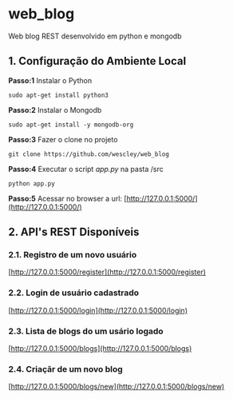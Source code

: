 # web_blog
Web blog REST desenvolvido em python e mongodb

## 1. Configuração do Ambiente Local

**Passo:1** Instalar o Python

`sudo apt-get install python3`

**Passo:2** Instalar o Mongodb

`sudo apt-get install -y mongodb-org`

**Passo:3** Fazer o clone no projeto

`git clone https://github.com/wescley/web_blog`

**Passo:4** Executar o script *app.py* na pasta /src

`python app.py` 

**Passo:5** Acessar no browser a url: [http://127.0.0.1:5000/](http://127.0.0.1:5000/)

## 2. API's REST Disponíveis

### 2.1. Registro de um novo usuário
[http://127.0.0.1:5000/register](http://127.0.0.1:5000/register)

### 2.2. Login de usuário cadastrado
[http://127.0.0.1:5000/login](http://127.0.0.1:5000/login)

### 2.3. Lista de blogs do um usário logado
[http://127.0.0.1:5000/blogs](http://127.0.0.1:5000/blogs)

### 2.4. Criaçãr de um novo blog
[http://127.0.0.1:5000/blogs/new](http://127.0.0.1:5000/blogs/new)
